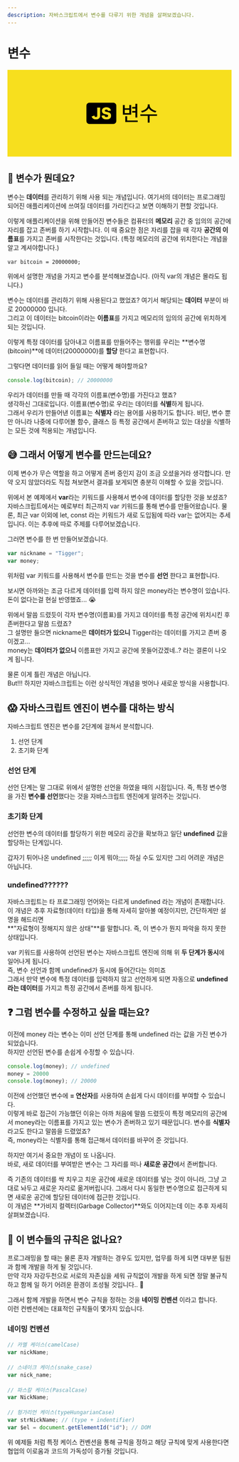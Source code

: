 ```yaml
---
description: 자바스크립트에서 변수를 다루기 위한 개념을 살펴보겠습니다.
---
```


# 변수

![](.gitbook/assets/variable.png)

## 🤔 변수가 뭔데요?

변수는 **데이터**를 관리하기 위해 사용 되는 개념입니다. 여기서의 데이터는 프로그래밍 되어진 애플리케이션에 쓰여질 데이터를 가리킨다고 보면 이해하기 편할 것입니다.  
  
이렇게 애플리케이션을 위해 만들어진 변수들은 컴퓨터의 **메모리** 공간 중 임의의 공간에 자리를 잡고 존버를 하기 시작합니다. 이 때 중요한 점은 자리를 잡을 때 각자 **공간의 이름표**를 가지고 존버를 시작한다는 것입니다. \(특정 메모리의 공간에 위치한다는 개념을 알고 계셔야합니다.\)

```text
var bitcoin = 20000000;
```

위에서 설명한 개념을 가지고 변수를 분석해보겠습니다. \(아직 var의 개념은 몰라도 됩니다.\)  
  
변수는 데이터를 관리하기 위해 사용된다고 했었죠? 여기서 해당되는 **데이터** 부분이 바로 20000000 입니다.  
그리고 이 데이터는 bitcoin이라는 **이름표**를 가지고 메모리의 임의의 공간에 위치하게 되는 것입니다.   
  
이렇게 특정 데이터를 담아내고 이름표를 만들어주는 행위를 우리는 **변수명\(bitcoin\)**에 데이터\(20000000\)를 **할당** 한다고 표현합니다.  
  
그렇다면 데이터를 읽어 들일 때는 어떻게 해야할까요?

```javascript
console.log(bitcoin); // 20000000
```

우리가 데이터를 만들 때 각각의 이름표\(변수명\)를 가진다고 했죠?   
생각하신 그대로입니다. 이름표\(변수명\)로 우리는 데이터를 **식별**하게 됩니다.   
그래서 우리가 만들어낸 이름표는 **식별자** 라는 용어를 사용하기도 합니다. 비단, 변수 뿐만 아니라 나중에 다루어볼 함수, 클래스 등 특정 공간에서 존버하고 있는 대상을 식별하는 모든 것에 적용되는 개념입니다.

## 😅 그래서 어떻게 변수를 만드는데요?

이제 변수가 무슨 역할을 하고 어떻게 존버 중인지 감이 조금 오셨을거라 생각합니다. 만약 오지 않았더라도 직접 쳐보면서 결과를 보게되면 충분히 이해할 수 있을 것입니다.

위에서 본 예제에서 **var**라는 키워드를 사용해서 변수에 데이터를 할당한 것을 보셨죠?   
자바스크립트에서는 예로부터 최근까지 var 키워드를 통해 변수를 만들어왔습니다. 물론, 최근 var 이외에 let, const 라는 키워드가 새로 도입됨에 따라 var는 없어지는 추세입니다. 이는 추후에 따로 주제를 다루어보겠습니다.  
  
그러면 변수를 한 번 만들어보겠습니다.

```javascript
var nickname = "Tigger";
var money;
```

위처럼 var 키워드를 사용해서 변수를 만드는 것을 변수를 **선언** 한다고 표현합니다.

보시면 아까와는 조금 다르게 데이터를 입력 하지 않은 money라는 변수명이 있습니다.  
돈이 없다는걸 현실 반영했죠... 😭  
  
위에서 말씀 드렸듯이 각자 변수명\(이름표\)를 가지고 데이터를 특정 공간에 위치시킨 후 존버한다고 말씀 드렸죠?  
그 설명만 들으면 nickname은 **데이터가 있으니** Tigger라는 데이터를 가지고 존버 중이겠고...  
money는 **데이터가 없으니** 이름표만 가지고 공간에 못들어갔겠네..? 라는 결론이 나오게 됩니다.  
  
물론 이게 틀린 개념은 아닙니다.  
But!!! 하지만 자바스크립트는 이런 상식적인 개념을 벗어나 새로운 방식을 사용합니다.

## 😱 자바스크립트 엔진이 변수를 대하는 방식

자바스크립트 엔진은 변수를 2단계에 걸쳐서 분석합니다.

1. 선언 단계
2. 초기화 단계

### 선언 단계

선언 단계는 말 그대로 위에서 설명한 선언을 하였을 때의 시점입니다. 즉, 특정 변수명을 가진 **변수를 선언**했다는 것을 자바스크립트 엔진에게 알려주는 것입니다.

### 초기화 단계

선언한 변수의 데이터를 할당하기 위한 메모리 공간을 확보하고 일단 **undefined** 값을 할당하는 단계입니다.

갑자기 튀어나온 undefined ;;;;; 이게 뭐야;;;;; 하실 수도 있지만 그리 어려운 개념은 아닙니다.

### undefined??????

자바스크립트는 타 프로그래밍 언어와는 다르게 undefined 라는 개념이 존재합니다.  
이 개념은 추후 자료형\(데이터 타입\)을 통해 자세히 알아볼 예정이지만, 간단하게만 설명을 해드리면  
**"자료형이 정해지지 않은 상태"**를 말합니다. 즉, 이 변수가 뭔지 파악을 하지 못한 상태입니다.   
  
var 키워드를 사용하여 선언된 변수는 자바스크립트 엔진에 의해 위 **두 단계가 동시**에 일어나게 됩니다.  
즉, 변수 선언과 함께 undefined가 동시에 들어간다는 의미죠  
그래서 만약 변수에 특정 데이터를 입력하지 않고 선언하게 되면 자동으로 **undefined라는 데이터**를 가지고 특정 공간에서 존버를 하게 됩니다.

## ❓ 그럼 변수를  수정하고 싶을 때는요?

이전에 money 라는 변수는 이미 선언 단계를 통해 undefined 라는 값을 가진 변수가 되었습니다.  
하지만 선언된 변수를 손쉽게 수정할 수 있습니다.

```javascript
console.log(money); // undefined
money = 20000
console.log(money); // 20000
```

이전에 선언했던 변수에 **= 연산자**를 사용하여 손쉽게 다시 데이터를 부여할 수 있습니다.  
이렇게 바로 접근이 가능했던 이유는 아까 처음에 말씀 드렸듯이 특정 메모리의 공간에서 money라는 이름표를 가지고 있는 변수가 존버하고 있기 때문입니다. 변수를 **식별자** 라고도 한다고 말씀을 드렸었죠?  
즉, money라는 식별자를 통해 접근해서 데이터를 바꾸어 준 것입니다.  
  
하지만 여기서 중요한 개념이 또 나옵니다.  
바로, 새로 데이터를 부여받은 변수는 그 자리를 떠나 **새로운 공간**에서 존버합니다.  
  
즉 기존의 데이터를 싹 치우고 치운 공간에 새로운 데이터를 넣는 것이 아니라, 그냥 고대로 놔두고 새로운 자리로 옮겨버립니다. 그래서 다시 동일한 변수명으로 접근하게 되면 새로운 공간에 할당된 데이터에 접근한 것입니다.  
이 개념은 **가비지 컬렉터\(Garbage Collector\)**와도 이어지는데 이는 추후 자세히 살펴보겠습니다.

## 🧐 이 변수들의 규칙은 없나요?

프로그래밍을 할 때는 물론 혼자 개발하는 경우도 있지만, 업무를 하게 되면 대부분 팀원과 함께 개발을 하게 될 것입니다.   
만약 각자 자강두천으로 서로의 자존심을 세워 규칙없이 개발을 하게 되면 정말 불규칙하고 함께 일 하기 어려운 환경이 조성될 것입니다.. 🤪  
  
그래서 함께 개발을 하면서 변수 규칙을 정하는 것을 **네이밍 컨벤션** 이라고 합니다.  
이런 컨벤션에는 대표적인 규칙들이 몇가지 있습니다.

### 네이밍 컨벤션

```javascript
// 카멜 케이스(camelCase)
var nickName;

// 스네이크 케이스(snake_case)
var nick_name;

// 파스칼 케이스(PascalCase)
var NickName;

// 헝가리언 케이스(typeHungarianCase)
var strNickName; // (type + indentifier)
var $el = document.getElementId("id"); // DOM
```

위 예제들 처럼 특정 케이스 컨벤션을 통해 규칙을 정하고 해당 규칙에 맞게 사용한다면 협업의 이로움과 코드의 가독성이 증가될 것입니다. 

